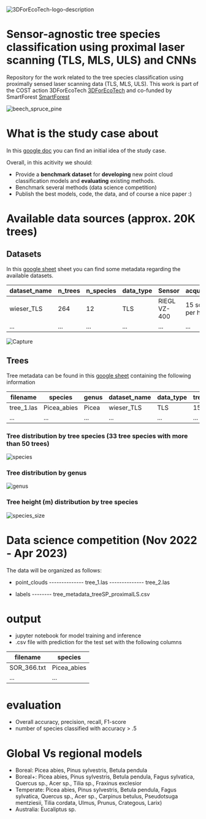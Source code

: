 
![3DForEcoTech-logo-description](https://user-images.githubusercontent.com/5663984/174446150-32e31872-2003-4af9-95d4-a1abfca0b744.png)

# Sensor-agnostic tree species classification using proximal laser scanning (TLS, MLS, ULS) and CNNs
Repository for the work related to the tree species classification using proximally sensed laser scanning data (TLS, MLS, ULS). This work is part of the COST action 3DForEcoTech [3DForEcoTech](https://3dforecotech.eu/) and co-funded by SmartForest [SmartForest](https://smartforest.no/)

![beech_spruce_pine](https://user-images.githubusercontent.com/5663984/205514849-14d77df2-0441-4caa-b230-6fdbdaad4ddc.png)

# What is the study case about
In this [google doc](https://docs.google.com/document/d/1ZbccmFbWLmyGxzJlcaE7QMqwauBFxgBb3gTPkEImuwg/edit) you can find an initial idea of the study case.

Overall, in this acitivity we should:
 - Provide a **benchmark dataset** for **developing** new point cloud classification models and **evaluating** existing methods.
 - Benchmark several methods (data science competition)
 - Publish the best models, code, the data, and of course a nice paper :)

# Available data sources (approx. 20K trees)
## Datasets
In this [google sheet](https://docs.google.com/spreadsheets/d/1qxj27Yh8B33I5eS9MAO9V_PJsr9OxU-kN3pY4TSlWHY/edit?usp=sharing)  sheet you can find some metadata regarding the available datasets. 

| dataset_name  | n_trees | n_species | data_type | Sensor | acquisition | annotation_quality | forest_type | x | y |
| ------------- | ------------- | ------------- | ------------- | ------------- | ------------- | ------------- | ------------- | ------------- | ------------- |
| wieser_TLS  | 264 | 12 | TLS | RIEGL VZ-400 | 15 scans per ha | manual | temperate | 14.7073 | 48.6638 |
| ...  | ... | ... | ... | ... | ... | ... | ... | ... | ... |

![Capture](https://user-images.githubusercontent.com/5663984/205518571-e7d85b0d-79ae-4dae-98da-99a1c4d7ff79.PNG)


## Trees 
Tree metadata can be found in this [google sheet](https://docs.google.com/spreadsheets/d/1zOk9QKjz9j-8_QKqzl1kNqKImPl9e9snVPHjyCu3AE8/edit?usp=sharing) containing the following information

| filename  | species | genus | dataset_name | data_type | tree_H |
| ------------- | ------------- | ------------- | ------------- | ------------- | ------------- | 
| tree_1.las  | Picea_abies | Picea | wieser_TLS | TLS | 15.5 | 
| ...  | ... | ... | ... | ... | ... | ... | 

### Tree distribution by tree species (33 tree species with more than 50 trees)
![species](https://user-images.githubusercontent.com/5663984/205514818-7af03617-e358-44e0-9f40-4c555d6bf3c5.png)

### Tree distribution by genus
![genus](https://user-images.githubusercontent.com/5663984/205514824-9c84acfb-e907-4bc7-8b10-ccff19bad82a.png)

### Tree height (m) distribution by tree species
![species_size](https://user-images.githubusercontent.com/5663984/205514870-8d1ca47f-9fdc-4a70-8a4f-cf197653a58c.png)

# Data science competition (Nov 2022 - Apr 2023)
The data will be organized as follows:
- point_clouds
-------------- tree_1.las 
-------------- tree_2.las 

- labels
-------- tree_metadata_treeSP_proximalLS.csv 

# output
- jupyter notebook for model training and inference
- .csv file with prediction for the test set with the following columns

| filename  | species | 
| ------------- | ------------- | 
| SOR_366.txt  | Picea_abies |  
| ...  | ... |

# evaluation
- Overall accuracy, precision, recall, F1-score
- number of species classified with accuracy > .5
 

# Global Vs regional models
- Boreal: Picea abies, Pinus sylvestris, Betula pendula 
- Boreal+: Picea abies, Pinus sylvestris, Betula pendula, Fagus sylvatica, Quercus sp., Acer sp., Tilia sp., Fraxinus exclesior
- Temperate: Picea abies, Pinus sylvestris, Betula pendula, Fagus sylvatica, Quercus sp., Acer sp., Carpinus betulus, Pseudotsuga mentziesii, Tilia cordata, Ulmus, Prunus, Crategous, Larix)
- Australia: Eucaliptus sp.
